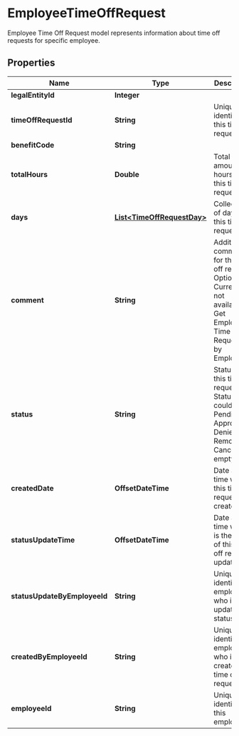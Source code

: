 

# EmployeeTimeOffRequest

Employee Time Off Request model represents information about time off requests for specific employee.

## Properties

| Name | Type | Description | Notes |
|------------ | ------------- | ------------- | -------------|
|**legalEntityId** | **Integer** |  |  [optional] |
|**timeOffRequestId** | **String** | Unique identifier of this time off request. |  [optional] |
|**benefitCode** | **String** |  |  [optional] |
|**totalHours** | **Double** | Total amount of hours inside this time off request. |  [optional] |
|**days** | [**List&lt;TimeOffRequestDay&gt;**](TimeOffRequestDay.md) | Collection of days for this time off request. |  [optional] |
|**comment** | **String** | Additional comment for this time off request. Optional. Currently not available in Get Employee Time Off Requests by EmployeeId. |  [optional] |
|**status** | **String** | Status of this time off request. Status could be Pending, Approved, Denied, Removed, Canceled or empty |  [optional] |
|**createdDate** | **OffsetDateTime** | Date and time when this time off request is created. |  [optional] |
|**statusUpdateTime** | **OffsetDateTime** | Date and time when is the status of this time off request updated. |  [optional] |
|**statusUpdateByEmployeeId** | **String** | Unique identifier of employee who is updated status. |  [optional] |
|**createdByEmployeeId** | **String** | Unique identifier of employee who is created this time off request. |  [optional] |
|**employeeId** | **String** | Unique identifier of this employee. |  [optional] |



